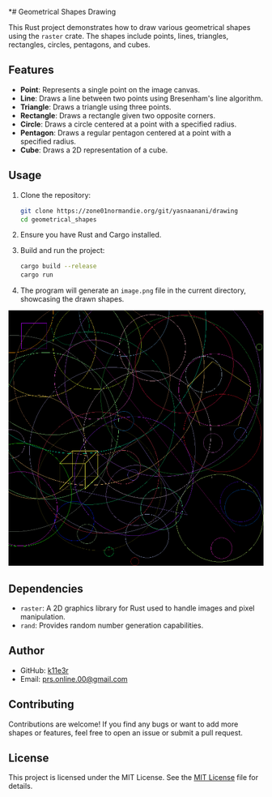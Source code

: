 *# Geometrical Shapes Drawing


This Rust project demonstrates how to draw various geometrical shapes using the `raster` crate. The shapes include points, lines, triangles, rectangles, circles, pentagons, and cubes.

## Features

- **Point**: Represents a single point on the image canvas.
- **Line**: Draws a line between two points using Bresenham's line algorithm.
- **Triangle**: Draws a triangle using three points.
- **Rectangle**: Draws a rectangle given two opposite corners.
- **Circle**: Draws a circle centered at a point with a specified radius.
- **Pentagon**: Draws a regular pentagon centered at a point with a specified radius.
- **Cube**: Draws a 2D representation of a cube.

## Usage

1. Clone the repository:

   ```bash
   git clone https://zone01normandie.org/git/yasnaanani/drawing
   cd geometrical_shapes
   ```

2. Ensure you have Rust and Cargo installed.

3. Build and run the project:

   ```bash
   cargo build --release
   cargo run
   ```

4. The program will generate an `image.png` file in the current directory, showcasing the drawn shapes.

![Geometrical Shapes](image.png)

## Dependencies

- `raster`: A 2D graphics library for Rust used to handle images and pixel manipulation.
- `rand`: Provides random number generation capabilities.


## Author

- GitHub: [k11e3r](https://github.com/k11e3r)
- Email: prs.online.00@gmail.com

## Contributing

Contributions are welcome! If you find any bugs or want to add more shapes or features, feel free to open an issue or submit a pull request.


## License

This project is licensed under the MIT License. See the  [MIT License](LICENSE) file for details.
